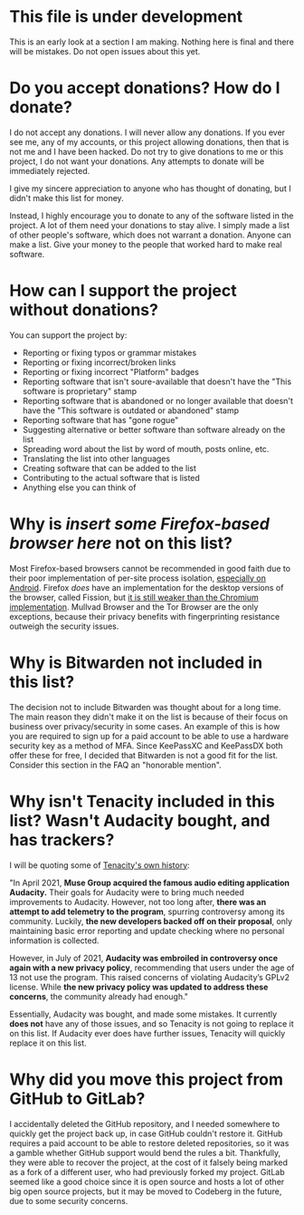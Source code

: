 # This file is under development

This is an early look at a section I am making. Nothing here is final and there will be mistakes. Do not open issues about this yet.

# Do you accept donations? How do I donate?

I do not accept any donations. I will never allow any donations. If you ever see me, any of my accounts, or this project allowing donations, then that is not me and I have been hacked. Do not try to give donations to me or this project, I do not want your donations. Any attempts to donate will be immediately rejected. 

I give my sincere appreciation to anyone who has thought of donating, but I didn't make this list for money. 

Instead, I highly encourage you to donate to any of the software listed in the project. A lot of them need your donations to stay alive. I simply made a list of other people's software, which does not warrant a donation. Anyone can make a list. Give your money to the people that worked hard to make real software. 

# How can I support the project without donations?

You can support the project by:
- Reporting or fixing typos or grammar mistakes
- Reporting or fixing incorrect/broken links
- Reporting or fixing incorrect "Platform" badges
- Reporting software that isn't soure-available that doesn't have the "This software is proprietary" stamp
- Reporting software that is abandoned or no longer available that doesn't have the "This software is outdated or abandoned" stamp
- Reporting software that has "gone rogue"
- Suggesting alternative or better software than software already on the list
- Spreading word about the list by word of mouth, posts online, etc.
- Translating the list into other languages
- Creating software that can be added to the list
- Contributing to the actual software that is listed
- Anything else you can think of

# Why is *insert some Firefox-based browser here* not on this list?

Most Firefox-based browsers cannot be recommended in good faith due to their poor implementation of per-site process isolation, [especially on Android](https://divestos.org/pages/browsers#processIsolation). Firefox *does* have an implementation for the desktop versions of the browser, called Fission, but [it is still weaker than the Chromium implementation](https://madaidans-insecurities.github.io/firefox-chromium.html#sandboxing). Mullvad Browser and the Tor Browser are the only exceptions, because their privacy benefits with fingerprinting resistance outweigh the security issues.

# Why is Bitwarden not included in this list?

The decision not to include Bitwarden was thought about for a long time. The main reason they didn't make it on the list is because of their focus on business over privacy/security in some cases. An example of this is how you are required to sign up for a paid account to be able to use a hardware security key as a method of MFA. Since KeePassXC and KeePassDX both offer these for free, I decided that Bitwarden is not a good fit for the list. Consider this section in the FAQ an "honorable mention".

# Why isn't Tenacity included in this list? Wasn't Audacity bought, and has trackers?

I will be quoting some of [Tenacity's own history](https://tenacityaudio.org/docs/_content/Motivation.html#history):

"In April 2021, **Muse Group acquired the famous audio editing application Audacity.** Their goals for Audacity were to bring much needed improvements to Audacity. However, not too long after, **there was an attempt to add telemetry to the program**, spurring controversy among its community. Luckily, **the new developers backed off on their proposal**, only maintaining basic error reporting and update checking where no personal information is collected.

However, in July of 2021, **Audacity was embroiled in controversy once again with a new privacy policy**, recommending that users under the age of 13 not use the program. This raised concerns of violating Audacity’s GPLv2 license. While **the new privacy policy was updated to address these concerns**, the community already had enough."

Essentially, Audacity was bought, and made some mistakes. It currently **does not** have any of those issues, and so Tenacity is not going to replace it on this list. If Audacity ever does have further issues, Tenacity will quickly replace it on this list.

# Why did you move this project from GitHub to GitLab?

I accidentally deleted the GitHub repository, and I needed somewhere to quickly get the project back up, in case GitHub couldn't restore it. GitHub requires a paid account to be able to restore deleted repositories, so it was a gamble whether GitHub support would bend the rules a bit. Thankfully, they were able to recover the project, at the cost of it falsely being marked as a fork of a different user, who had previously forked my project. GitLab seemed like a good choice since it is open source and hosts a lot of other big open source projects, but it may be moved to Codeberg in the future, due to some security concerns.